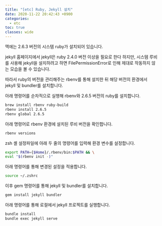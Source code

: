 ```yaml
---
title: "[etc] Ruby, Jekyll 설치"
date: 2020-11-22 20:42:43 +0900
categories:
  - etc
toc: true
classes: wide
---
```


맥에는 2.6.3 버전의 시스템 ruby가 설치되어 있습니다.

jekyll 홈페이지에서 jekyll은 ruby 2.4.0 버전 이상을 필요로 한다 하지만, 시스템 루비를 사용해 jekyll을 설치하려고 하면 FilePermissionError로 인해 제대로 작동하지 않는 모습을 볼 수 있습니다.

따라서 ruby의 버전을 관리해주는 rbenv를 통해 설치한 뒤 해당 버전의 환경에서 jekyll 및 bundler를 설치합니다.

아래 명령어를 순차적으로 실행해 rbenv와 2.6.5 버전의 ruby를 설치합니다.

```bash
brew install rbenv ruby-build
rbenv install 2.6.5
rbenv global 2.6.5
```

아래 명령어로 rbenv 환경에 설치된 루비 버전을 확인합니다.

```bash
rbenv versions
```

zsh 셸 설정파일에 아래 두 줄의 명령어를 입력해 환경 변수를 설정합니다.

```bash
export PATH={$Home}/.rbenv/bin:$PATH && \
eval "$(rbenv init -)"
```

아래 명령어를 통해 변경된 설정을 적용합니다.

```bash
source ~/.zshrc
```

이후 gem 명령어를 통해 jekyll 및 bundler를 설치합니다.

```bash
gem install jekyll bundler
```

아래 명령어를 통해 로컬에서 jekyll 프로젝트를 실행합니다.

```bash
bundle install
bundle exec jekyll serve
```
